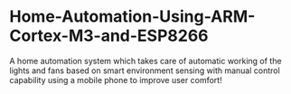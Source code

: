 # Home-Automation-Using-ARM-Cortex-M3-and-ESP8266
A home automation system which takes care of automatic working of the lights and fans based on smart environment sensing with manual control capability using a mobile phone to improve user comfort!
